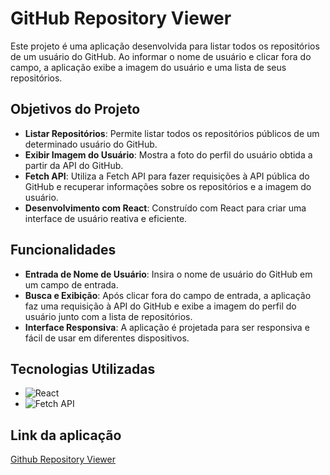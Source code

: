 # GitHub Repository Viewer

Este projeto é uma aplicação desenvolvida para listar todos os repositórios de um usuário do GitHub. Ao informar o nome de usuário e clicar fora do campo, a aplicação exibe a imagem do usuário e uma lista de seus repositórios.

## Objetivos do Projeto

- **Listar Repositórios**: Permite listar todos os repositórios públicos de um determinado usuário do GitHub.
- **Exibir Imagem do Usuário**: Mostra a foto do perfil do usuário obtida a partir da API do GitHub.
- **Fetch API**: Utiliza a Fetch API para fazer requisições à API pública do GitHub e recuperar informações sobre os repositórios e a imagem do usuário.
- **Desenvolvimento com React**: Construído com React para criar uma interface de usuário reativa e eficiente.

## Funcionalidades

- **Entrada de Nome de Usuário**: Insira o nome de usuário do GitHub em um campo de entrada.
- **Busca e Exibição**: Após clicar fora do campo de entrada, a aplicação faz uma requisição à API do GitHub e exibe a imagem do perfil do usuário junto com a lista de repositórios.
- **Interface Responsiva**: A aplicação é projetada para ser responsiva e fácil de usar em diferentes dispositivos.

## Tecnologias Utilizadas

- ![React](https://img.shields.io/badge/-React-61DAFB?style=flat&logo=react&logoColor=white)
- ![Fetch API](https://img.shields.io/badge/-Fetch_API-00C8C8?style=flat&logo=javascript&logoColor=white)

## Link da aplicação

[Github Repository Viewer](https://github-perfil-flm.vercel.app/)


